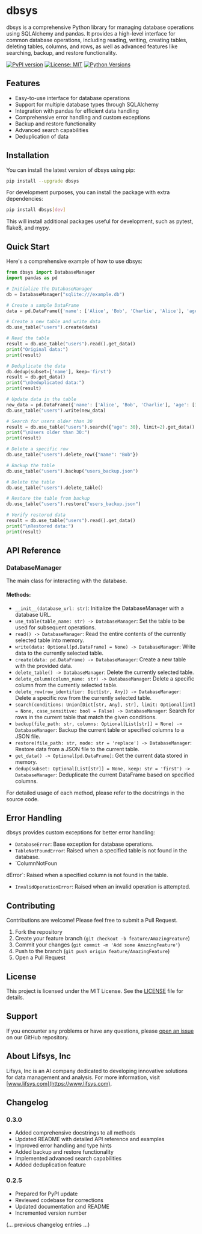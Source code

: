 # dbsys

dbsys is a comprehensive Python library for managing database operations using SQLAlchemy and pandas. It provides a high-level interface for common database operations, including reading, writing, creating tables, deleting tables, columns, and rows, as well as advanced features like searching, backup, and restore functionality.

[![PyPI version](https://badge.fury.io/py/dbsys.svg)](https://badge.fury.io/py/dbsys)
[![License: MIT](https://img.shields.io/badge/License-MIT-yellow.svg)](https://opensource.org/licenses/MIT)
[![Python Versions](https://img.shields.io/pypi/pyversions/dbsys.svg)](https://pypi.org/project/dbsys/)

## Features

- Easy-to-use interface for database operations
- Support for multiple database types through SQLAlchemy
- Integration with pandas for efficient data handling
- Comprehensive error handling and custom exceptions
- Backup and restore functionality
- Advanced search capabilities
- Deduplication of data

## Installation

You can install the latest version of dbsys using pip:

```bash
pip install --upgrade dbsys
```

For development purposes, you can install the package with extra dependencies:

```bash
pip install dbsys[dev]
```

This will install additional packages useful for development, such as pytest, flake8, and mypy.

## Quick Start

Here's a comprehensive example of how to use dbsys:

```python
from dbsys import DatabaseManager
import pandas as pd

# Initialize the DatabaseManager
db = DatabaseManager("sqlite:///example.db")

# Create a sample DataFrame
data = pd.DataFrame({'name': ['Alice', 'Bob', 'Charlie', 'Alice'], 'age': [30, 25, 35, 30]})

# Create a new table and write data
db.use_table("users").create(data)

# Read the table
result = db.use_table("users").read().get_data()
print("Original data:")
print(result)

# Deduplicate the data
db.dedup(subset=['name'], keep='first')
result = db.get_data()
print("\nDeduplicated data:")
print(result)

# Update data in the table
new_data = pd.DataFrame({'name': ['Alice', 'Bob', 'Charlie'], 'age': [31, 26, 36]})
db.use_table("users").write(new_data)

# Search for users older than 30
result = db.use_table("users").search({"age": 30}, limit=2).get_data()
print("\nUsers older than 30:")
print(result)

# Delete a specific row
db.use_table("users").delete_row({"name": "Bob"})

# Backup the table
db.use_table("users").backup("users_backup.json")

# Delete the table
db.use_table("users").delete_table()

# Restore the table from backup
db.use_table("users").restore("users_backup.json")

# Verify restored data
result = db.use_table("users").read().get_data()
print("\nRestored data:")
print(result)
```

## API Reference

### DatabaseManager

The main class for interacting with the database.

#### Methods:

- `__init__(database_url: str)`: Initialize the DatabaseManager with a database URL.
- `use_table(table_name: str) -> DatabaseManager`: Set the table to be used for subsequent operations.
- `read() -> DatabaseManager`: Read the entire contents of the currently selected table into memory.
- `write(data: Optional[pd.DataFrame] = None) -> DatabaseManager`: Write data to the currently selected table.
- `create(data: pd.DataFrame) -> DatabaseManager`: Create a new table with the provided data.
- `delete_table() -> DatabaseManager`: Delete the currently selected table.
- `delete_column(column_name: str) -> DatabaseManager`: Delete a specific column from the currently selected table.
- `delete_row(row_identifier: Dict[str, Any]) -> DatabaseManager`: Delete a specific row from the currently selected table.
- `search(conditions: Union[Dict[str, Any], str], limit: Optional[int] = None, case_sensitive: bool = False) -> DatabaseManager`: Search for rows in the current table that match the given conditions.
- `backup(file_path: str, columns: Optional[List[str]] = None) -> DatabaseManager`: Backup the current table or specified columns to a JSON file.
- `restore(file_path: str, mode: str = 'replace') -> DatabaseManager`: Restore data from a JSON file to the current table.
- `get_data() -> Optional[pd.DataFrame]`: Get the current data stored in memory.
- `dedup(subset: Optional[List[str]] = None, keep: str = 'first') -> DatabaseManager`: Deduplicate the current DataFrame based on specified columns.

For detailed usage of each method, please refer to the docstrings in the source code.

## Error Handling

dbsys provides custom exceptions for better error handling:

- `DatabaseError`: Base exception for database operations.
- `TableNotFoundError`: Raised when a specified table is not found in the database.
- `ColumnNotFoun

dError`: Raised when a specified column is not found in the table.
- `InvalidOperationError`: Raised when an invalid operation is attempted.

## Contributing

Contributions are welcome! Please feel free to submit a Pull Request.

1. Fork the repository
2. Create your feature branch (`git checkout -b feature/AmazingFeature`)
3. Commit your changes (`git commit -m 'Add some AmazingFeature'`)
4. Push to the branch (`git push origin feature/AmazingFeature`)
5. Open a Pull Request

## License

This project is licensed under the MIT License. See the [LICENSE](LICENSE) file for details.

## Support

If you encounter any problems or have any questions, please [open an issue](https://github.com/lifsys/dbsys/issues) on our GitHub repository.

## About Lifsys, Inc

Lifsys, Inc is an AI company dedicated to developing innovative solutions for data management and analysis. For more information, visit [www.lifsys.com](https://www.lifsys.com).

## Changelog

### 0.3.0
- Added comprehensive docstrings to all methods
- Updated README with detailed API reference and examples
- Improved error handling and type hints
- Added backup and restore functionality
- Implemented advanced search capabilities
- Added deduplication feature

### 0.2.5
- Prepared for PyPI update
- Reviewed codebase for corrections
- Updated documentation and README
- Incremented version number

(... previous changelog entries ...)
